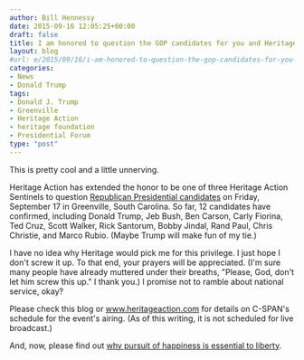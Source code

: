 ```yaml
---
author: Bill Hennessy
date: 2015-09-16 12:05:25+00:00
draft: false
title: I am honored to question the GOP candidates for you and Heritage
layout: blog
#url: e/2015/09/16/i-am-honored-to-question-the-gop-candidates-for-you-and-heritage/
categories:
- News
- Donald Trump
tags:
- Donald J. Trump
- Greenville
- Heritage Action
- heritage foundation
- Presidential Forum
type: "post"
---
```


This is pretty cool and a little unnerving.

Heritage Action has extended the honor to be one of three Heritage Action Sentinels to question [Republican Presidential candidates](https://takebackevent.com/) on Friday, September 17 in Greenville, South Carolina. So far, 12 candidates have confirmed, including Donald Trump, Jeb Bush, Ben Carson, Carly Fiorina, Ted Cruz, Scott Walker, Rick Santorum, Bobby Jindal, Rand Paul, Chris Christie, and Marco Rubio. (Maybe Trump will make fun of my tie.)

I have no idea why Heritage would pick me for this privilege. I just hope I don't screw it up. To that end, your prayers will be appreciated. (I'm sure many people have already muttered under their breaths, "Please, God, don't let him screw this up." I thank you.) I promise not to ramble about national service, okay?

Please check this blog or www.heritageaction.com for details on C-SPAN's schedule for the event's airing. (As of this writing, it is not scheduled for live broadcast.)

And, now, please find out [why pursuit of happiness is essential to liberty](https://hennessysview.com/2015/09/15/there-is-no-liberty-without-pursuit-of-happiness/).

